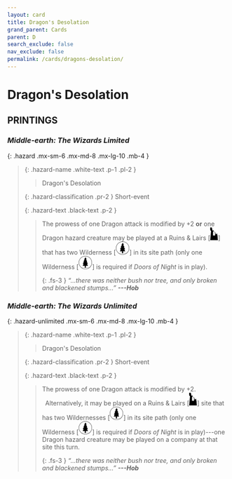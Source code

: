 ```yaml
---
layout: card
title: Dragon's Desolation
grand_parent: Cards
parent: D
search_exclude: false
nav_exclude: false
permalink: /cards/dragons-desolation/
---
```


# Dragon's Desolation


## PRINTINGS


### _Middle-earth: The Wizards Limited_

{: .hazard .mx-sm-6 .mx-md-8 .mx-lg-10 .mb-4 }
> {: .hazard-name .white-text .p-1 .pl-2 }
> > <div class="hazard-mp"></div>
> > <div class="card-name">Dragon's Desolation</div>
>
> {: .hazard-classification .pr-2 }
> Short-event
>
> {: .hazard-text .black-text .p-2 }
> > The prowess of one Dragon attack is modified by +2 **or** one Dragon hazard creature may be played at a Ruins & Lairs <nobr>[<img src="/assets/images/ruinlair.svg">]</nobr> that has two Wilderness <nobr>[<img src="/assets/images/wilderness.svg">]</nobr> in its site path (only one Wilderness <nobr>[<img src="/assets/images/wilderness.svg">]</nobr> is required if _Doors of Night_ is in play). 
> > 
> > {: .fs-3 } 
> > _“...there was neither bush nor tree, and only broken and blackened stumps...”_ ***---&#65279;Hob*** 
>

### _Middle-earth: The Wizards Unlimited_

{: .hazard-unlimited .mx-sm-6 .mx-md-8 .mx-lg-10 .mb-4 }
> {: .hazard-name .white-text .p-1 .pl-2 }
> > <div class="hazard-mp"></div>
> > <div class="card-name">Dragon's Desolation</div>
>
> {: .hazard-classification .pr-2 }
> Short-event
>
> {: .hazard-text .black-text .p-2 }
> > The prowess of one Dragon attack is modified by +2. <br>&ensp;Alternatively, it may be played on a Ruins & Lairs <nobr>[<img src="/assets/images/ruinlair.svg">]</nobr> site that has two Wildernesses <nobr>[<img src="/assets/images/wilderness.svg">]</nobr> in its site path (only one Wilderness <nobr>[<img src="/assets/images/wilderness.svg">]</nobr> is required if _Doors of Night_ is in play)---one Dragon hazard creature may be played on a company at that site this turn. 
> > 
> > {: .fs-3 } 
> > _“...there was neither bush nor tree, and only broken and blackened stumps...”_ ***---&#65279;Hob*** 
>
